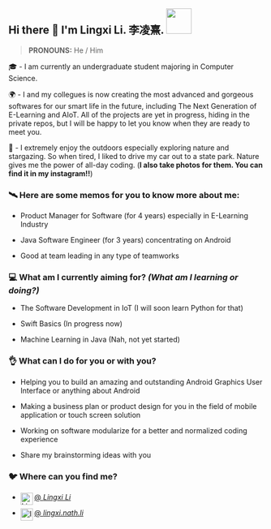## Hi there 👋 I'm Lingxi Li. 李凌熹. <img src="https://media.giphy.com/media/VgCDAzcKvsR6OM0uWg/giphy.gif" width="50">

> **PRONOUNS:** He / Him

🎓 - I am currently an undergraduate student majoring in Computer Science.

🌍 - I and my collegues is now creating the most advanced and gorgeous softwares for our smart life in the future, including The Next Generation of E-Learning and AIoT. All of the projects are yet in progress, hiding in the private repos, but I will be happy to let you know when they are ready to meet you.

🌃 - I extremely enjoy the outdoors especially exploring nature and stargazing. So when tired, I liked to drive my car out to a state park. Nature gives me the power of all-day coding. (**I also take photos for them. You can find it in my instagram!!**)

### 🛰️ Here are some memos for you to know more about me:

- Product Manager for Software (for 4 years) especially in E-Learning Industry

- Java Software Engineer (for 3 years) concentrating on Android

- Good at team leading in any type of teamworks

### 💻 What am I currently aiming for? *(What am I learning or doing?)*

- The Software Development in IoT (I will soon learn Python for that)

- Swift Basics (In progress now)

- Machine Learning in Java (Nah, not yet started)

### 👌 What can I do for you or with you?

- Helping you to build an amazing and outstanding Android Graphics User Interface or anything about Android

- Making a business plan or product design for you in the field of mobile application or touch screen solution

- Working on software modularize for a better and normalized coding experience

- Share my brainstorming ideas with you

### 🐦 Where can you find me?

- <a href="https://www.linkedin.com/in/lingxi-li-7a3517188/"><img align="left" alt="Linkedin" width="24px" src="https://cdn.jsdelivr.net/npm/simple-icons@v3/icons/linkedin.svg"/>@ <em>Lingxi Li</em></a>

- <a href="https://www.instagram.com/lingxi.nath.li/"><img align="left" alt="Instagram" width="24px" src="https://cdn.jsdelivr.net/npm/simple-icons@v3/icons/instagram.svg"/>@ <em>lingxi.nath.li</em></a>

